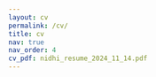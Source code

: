 ```yaml
---
layout: cv
permalink: /cv/
title: cv
nav: true
nav_order: 4
cv_pdf: nidhi_resume_2024_11_14.pdf
---
```

